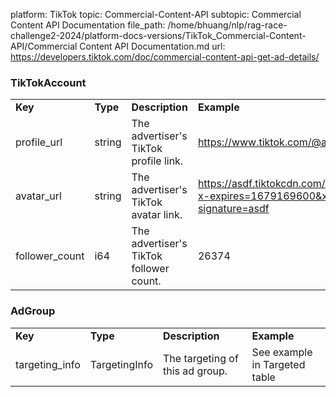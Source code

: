 platform: TikTok
topic: Commercial-Content-API
subtopic: Commercial Content API Documentation
file_path: /home/bhuang/nlp/rag-race-challenge2-2024/platform-docs-versions/TikTok_Commercial-Content-API/Commercial Content API Documentation.md
url: https://developers.tiktok.com/doc/commercial-content-api-get-ad-details/

### TikTokAccount

|     |     |     |     |
| --- | --- | --- | --- |
| **Key** | **Type** | **Description** | **Example** |
| profile\_url | string | The advertiser's TikTok profile link. | https://www.tiktok.com/@awesome\_co |
| avatar\_url | string | The advertiser's TikTok avatar link. | https://asdf.tiktokcdn.com/1736254.jpeg?x-expires=1679169600&x-signature=asdf |
| follower\_count | i64 | The advertiser's TikTok follower count. | 26374 |

### AdGroup

|     |     |     |     |
| --- | --- | --- | --- |
| **Key** | **Type** | **Description** | **Example** |
| targeting\_info | TargetingInfo | The targeting of this ad group. | See example in Targeted table |